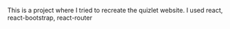 This is a project where I tried to recreate the quizlet website. I used react, react-bootstrap, react-router
